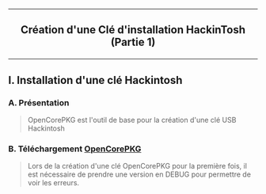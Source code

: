 ---------------------------------------------------------------------------------------------------------------------
## <p align='center'> Création d'une Clé d'installation HackinTosh (Partie 1) </p>

---------------------------------------------------------------------------------------------------------------------
## I. Installation d'une clé Hackintosh
### A. Présentation
> OpenCorePKG est l'outil de base pour la création d'une clé USB Hackintosh

### B. Téléchargement [OpenCorePKG](https://github.com/acidanthera/OpenCorePkg/releases)
> Lors de la création d'une clé OpenCorePKG pour la première fois, il est nécessaire de prendre une version en DEBUG pour permettre de voir les erreurs.
